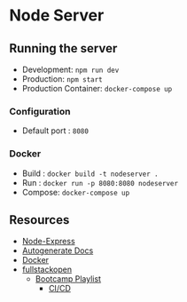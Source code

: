 # Node Server

## Running the server

- Development: `npm run dev`
- Production: `npm start`
- Production Container: `docker-compose up`

### Configuration

- Default port : `8080`

### Docker

- Build : `docker build -t nodeserver .`
- Run : `docker run -p 8080:8080 nodeserver`
- Compose: `docker-compose up`

## Resources

- [Node-Express](https://www.youtube.com/watch?v=-MTSQjw5DrM)
- [Autogenerate Docs](https://www.youtube.com/watch?v=apouPYPh_as)
- [Docker](https://www.youtube.com/watch?v=gAkwW2tuIqE)
- [fullstackopen](https://fullstackopen.com/en/)
  - [Bootcamp Playlist](https://www.youtube.com/playlist?list=PLV8x_i1fqBw0Kn_fBIZTa3wS_VZAqddX7)
    - [CI/CD](https://youtu.be/sIhm4YOMK6Q)
